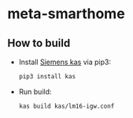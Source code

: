 # meta-smarthome

## How to build

* Install [Siemens kas](https://github.com/siemens/kas) via pip3:

  ```sh
  pip3 install kas
  ```

* Run build:
  
  ```sh
  kas build kas/lm16-igw.conf
  ```
